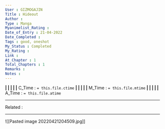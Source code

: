 ```yaml
---
User : GIZMOGAJIN
Title : Hideout
Author : 
Type : Manga
Myanimelist_Rating : 
Date_of_Entry : 21-04-2022 
Date_Completed : 
Tags : good, oneshot
My_Status : Completed
My_Rating : 
Link : 
At_Chapter : 1
Total_Chapters : 1
Remarks : 
Notes : 
---
```


**|  |  |  |  |** C_Time : `= this.file.ctime` **|  |  |  |  |** M_Time : `= this.file.mtime` **|  |  |  |  |** A_Time : `= this.file.atime` 

---
Related : 

---
![[Pasted image 20220421204509.jpg]]